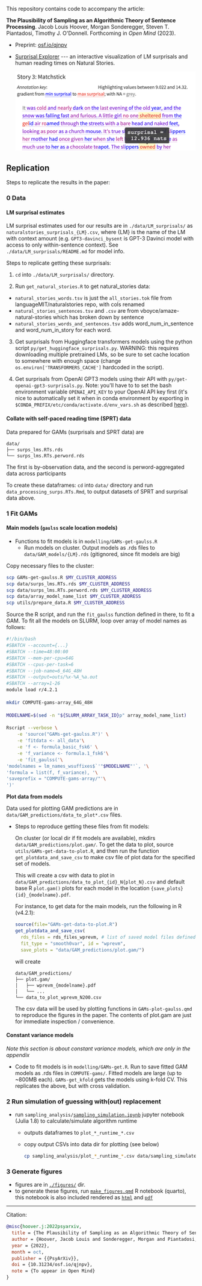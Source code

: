 This repository contains code to accompany the article:

**The Plausibility of Sampling as an Algorithmic Theory of Sentence Processing**. Jacob Louis Hoover, Morgan Sonderegger, Steven T. Piantadosi, Timothy J. O'Donnell. Forthcoming in _Open Mind_ (2023). 

- Preprint: [osf.io/qjnpv](https://doi.org/10.31234/osf.io/qjnpv)

- [Surprisal Explorer](https://jahoo.shinyapps.io/surprisal_explorer/) --- an interactive visualization of LM surprisals and human reading times on Natural Stories.

    ![](img/surprisal_explorer_snapshot.png)

## Replication

Steps to replicate the results in the paper:

### 0 Data

#### LM surprisal estimates

LM surprisal estimates used for our results are in `./data/LM_surprisals/` as `naturalstories_surprisals_{LM}.csv`, where {LM} is the name of the LM with context amount (e.g. `GPT3-davinci_bysent` is GPT-3 Davinci model with access to only within-sentence context).  See `./data/LM_surprisals/README.md` for model info.

Steps to replicate getting these surprisals:

1. `cd` into `./data/LM_surprisals/` directory.

2. Run `get_natural_stories.R` to get natural_stories data:

  - `natural_stories_words.tsv` is just the `all_stories.tok` file from languageMIT/naturalstories repo, with cols renamed
  - `natural_stories_sentences.tsv` and `.csv` are from vboyce/amaze-natural-stories which has broken down by sentence
  - `natural_stories_words_and_sentences.tsv` adds word_num_in_sentence and word_num_in_story for each word.

3. Get surprisals from Huggingface transformers models using the python script `py/get_huggingface_surprisals.py`.  WARNING: this requires downloading multiple pretrained LMs, so be sure to set cache location to somewhere with enough space (change `os.environ['TRANSFORMERS_CACHE']` hardcoded in the script). 

4. Get surprisals from OpenAI GPT3 models using their API with `py/get-openai-gpt3-surprisals.py`. Note: you'll have to to set the bash environment variable `OPENAI_API_KEY` to your OpenAI API key first (it's nice to automatically set it when in conda environment by exporting in `$CONDA_PREFIX/etc/conda/activate.d/env_vars.sh` as described [here](https://docs.conda.io/projects/conda/en/latest/user-guide/tasks/manage-environments.html#macos-and-linux)).  


#### Collate with self-paced reading time (SPRT) data

Data prepared for GAMs (surprisals and SPRT data) are 
```
data/
├── surps_lms.RTs.rds
└── surps_lms.RTs.perword.rds
```
The first is by-observation data, and the second is perword-aggregated data across participants

To create these dataframes: `cd` into `data/` directory and run `data_processing_surps.RTs.Rmd`, to output datasets of SPRT and surprisal data above.


### 1 Fit GAMs

#### Main models (`gaulss` scale location models)

- Functions to fit models is in `modelling/GAMs-get-gaulss.R`
    - Run models on cluster.  Output models as .rds files to `data/GAM_models/{LM}.rds` (gitignored, since fit models are big)

Copy necessary files to the cluster:

```bash
scp GAMs-get-gaulss.R $MY_CLUSTER_ADDRESS
scp data/surps_lms.RTs.rds $MY_CLUSTER_ADDRESS
scp data/surps_lms.RTs.perword.rds $MY_CLUSTER_ADDRESS
scp data/array_model_name_list $MY_CLUSTER_ADDRESS
scp utils/prepare_data.R $MY_CLUSTER_ADDRESS
```

Source the R script, and run the `fit_gaulss` function defined in there, to fit a GAM.
To fit all the models on SLURM, loop over array of model names as follows:

```bash
#!/bin/bash
#SBATCH --account={...}
#SBATCH --time=48:00:00
#SBATCH --mem-per-cpu=64G
#SBATCH --cpus-per-task=6
#SBATCH --job-name=6_64G_48H
#SBATCH --output=outs/%x-%A_%a.out
#SBATCH --array=1-26
module load r/4.2.1

mkdir COMPUTE-gams-array_64G_48H

MODELNAME=$(sed -n "${SLURM_ARRAY_TASK_ID}p" array_model_name_list)

Rscript --verbose \
    -e 'source("GAMs-get-gaulss.R")' \
    -e 'fitdata <- all_data'\
    -e 'f <- formula_basic_fsk6' \
    -e 'f_variance <- formula.1_fsk6'\
    -e 'fit_gaulss('\
'modelnames = lm_names_wsuffixes$`'"$MODELNAME"'`, '\
'formula = list(f, f_variance), '\
'saveprefix = "COMPUTE-gams-array/"'\
')'
```

**Plot data from models**

Data used for plotting GAM predictions are in `data/GAM_predictions/data_to_plot*.csv` files.  

- Steps to reproduce getting these files from fit models:

    On cluster (or local dir if fit models are available), mkdirs `data/GAM_predictions/plot.gam/`. To get the data to plot, source `utils/GAMs-get-data-to-plot.R`, and then run the function `get_plotdata_and_save_csv` to make csv file of plot data for the specified set of models. 

    This will create a csv with data to plot in `data/GAM_predictions/data_to_plot_{id}_N{plot_N}.csv` and default base R `plot.gam()` plots for each model in the location `{save_plots}{id}_{modelname}.pdf`.

    For instance, to get data for the main models, run the following in R (v4.2.1):

    ```R
    source(file="GAMs-get-data-to-plot.R")
    get_plotdata_and_save_csv(
      rds_files = rds_files_wprevm, # list of saved model files defined in GAMs-get-data-to-plot.R
      fit_type = "smooth0var", id = "wprevm", 
      save_plots = "data/GAM_predictions/plot.gam/")
    ```

    will create

    ```
    data/GAM_predictions/
    ├── plot.gam/
    │   ├── wprevm_{modelname}.pdf
    │   └── ...
    └── data_to_plot_wprevm_N200.csv
    ```

    The csv data will be used by plotting functions in `GAMs-plot-gaulss.qmd` to reproduce the figures in the paper.  The contents of plot.gam are just for immediate inspection / convenience.


#### Constant variance models

_Note this section is about constant variance models, which are only in the appendix_

- Code to fit models is in `modelling/GAMs-get.R`. Run to save fitted GAM models as .rds files in `COMPUTE-gams/`.  Fitted models are large (up to ~800MB each). `GAMs-get_kfold` gets the models using k-fold CV.  This replicates the above, but with cross validation. 

### 2 Run simulation of guessing with(out) replacement

- run `sampling_analysis/`[`sampling_simulation.ipynb`](sampling_analysis/sampling_simulation.ipynb) jupyter notebook (Julia 1.8) to calculate/simulate algorithm runtime

    - outputs dataframes to `plot_*_runtime_*.csv`
    - copy output CSVs into data dir for plotting (see below)
    
      ```bash
      cp sampling_analysis/plot_*_runtime_*.csv data/sampling_simulated/
      ```

### 3 Generate figures

- figures are in [`./figures/`](./figures/) dir.
- to generate these figures, run [`make_figures.qmd`](make_figures.qmd) R notebook (quarto), this notebook is also included rendered as [`html`](make_figures.html) and [`pdf`](make_figures.pdf)

----

Citation:
```bib
@misc{hoover.j:2022psyarxiv,
  title = {The Plausibility of Sampling as an Algorithmic Theory of Sentence Processing},
  author = {Hoover, Jacob Louis and Sonderegger, Morgan and Piantadosi, Steven T. and O'Donnell, Timothy J.},
  year = {2022},
  month = oct,
  publisher = {{PsyArXiv}},
  doi = {10.31234/osf.io/qjnpv},
  note = {To appear in Open Mind}
}
```
